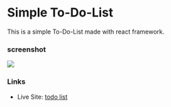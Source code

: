 Simple To-Do-List
=====================

This is a simple To-Do-List made with react framework.

### screenshot

![](https://github.com/FNH99/react-todolist/blob/main/todolist-app/src/assets/react.svg)

### Links

- Live Site: [todo list](https://react-todolist-peach.vercel.app)